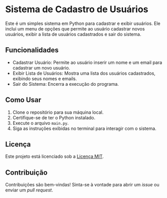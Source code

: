 # Sistema de Cadastro de Usuários

Este é um simples sistema em Python para cadastrar e exibir usuários. Ele inclui um menu de opções que permite ao usuário cadastrar novos usuários, exibir a lista de usuários cadastrados e sair do sistema.

## Funcionalidades

- Cadastrar Usuário: Permite ao usuário inserir um nome e um email para cadastrar um novo usuário.
- Exibir Lista de Usuários: Mostra uma lista dos usuários cadastrados, exibindo seus nomes e emails.
- Sair do Sistema: Encerra a execução do programa.

## Como Usar

1. Clone o repositório para sua máquina local.
2. Certifique-se de ter o Python instalado.
3. Execute o arquivo `main.py`.
4. Siga as instruções exibidas no terminal para interagir com o sistema.

## Licença

Este projeto está licenciado sob a [Licença MIT](LICENSE).

## Contribuição

Contribuições são bem-vindas! Sinta-se à vontade para abrir um *issue* ou enviar um *pull request*.
